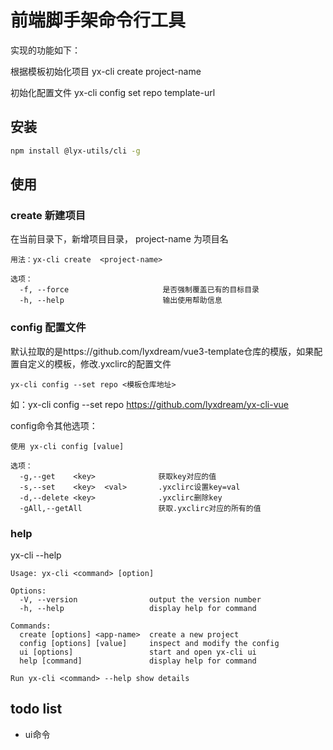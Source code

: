 
# 前端脚手架命令行工具


实现的功能如下：

根据模板初始化项目 yx-cli create project-name

初始化配置文件 yx-cli config set repo template-url


## 安装

```bash
npm install @lyx-utils/cli -g
```

## 使用

### create 新建项目

在当前目录下，新增项目目录， project-name 为项目名

```
用法：yx-cli create  <project-name>

选项：
  -f, --force                     是否强制覆盖已有的目标目录
  -h, --help                      输出使用帮助信息
```

### config 配置文件


默认拉取的是https://github.com/lyxdream/vue3-template仓库的模版，如果配置自定义的模板，修改.yxclirc的配置文件

```
yx-cli config --set repo <模板仓库地址>

```

如：yx-cli config --set repo https://github.com/lyxdream/yx-cli-vue

config命令其他选项：

```
使用 yx-cli config [value]

选项：
  -g,--get    <key>              获取key对应的值
  -s,--set    <key>  <val>       .yxclirc设置key=val
  -d,--delete <key>              .yxclirc删除key
  -gAll,--getAll                 获取.yxclirc对应的所有的值
```

### help

yx-cli --help

```
Usage: yx-cli <command> [option]

Options:
  -V, --version                output the version number
  -h, --help                   display help for command 

Commands:
  create [options] <app-name>  create a new project
  config [options] [value]     inspect and modify the config
  ui [options]                 start and open yx-cli ui
  help [command]               display help for command

Run yx-cli <command> --help show details

```

## todo list
- ui命令









